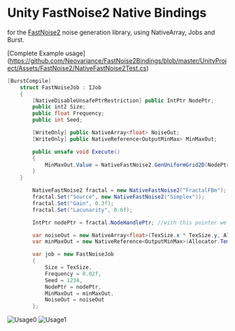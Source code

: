 # Unity FastNoise2 Native Bindings
for the [FastNoise2](https://github.com/Auburn/FastNoise2) noise generation library, using NativeArray, Jobs and Burst.  


[Complete Example usage] (https://github.com/Neovariance/FastNoise2Bindings/blob/master/UnityProject/Assets/FastNoise2/NativeFastNoise2Test.cs)

```c#
[BurstCompile]
    struct FastNoiseJob : IJob
    {
        [NativeDisableUnsafePtrRestriction] public IntPtr NodePtr;
        public int2 Size;
        public float Frequency;
        public int Seed;

        [WriteOnly] public NativeArray<float> NoiseOut;
        [WriteOnly] public NativeReference<OutputMinMax> MinMaxOut;

        public unsafe void Execute()
        {
            MinMaxOut.Value = NativeFastNoise2.GenUniformGrid2D(NodePtr, NoiseOut, 0, 0, Size.x, Size.y, Frequency, Seed);
        }
    }
```

```c#
        NativeFastNoise2 fractal = new NativeFastNoise2("FractalFBm");
        fractal.Set("Source", new NativeFastNoise2("Simplex"));
        fractal.Set("Gain", 0.3f);
        fractal.Set("Lacunarity", 0.6f);

        IntPtr nodePtr = fractal.NodeHandlePtr; //with this pointer we can now call the static NativeFastNoise2 API

        var noiseOut = new NativeArray<float>(TexSize.x * TexSize.y, Allocator.TempJob, NativeArrayOptions.UninitializedMemory);
        var minMaxOut = new NativeReference<OutputMinMax>(Allocator.TempJob, NativeArrayOptions.UninitializedMemory);

        var job = new FastNoiseJob
        {
            Size = TexSize,
            Frequency = 0.02f,
            Seed = 1234,
            NodePtr = nodePtr,
            MinMaxOut = minMaxOut,
            NoiseOut = noiseOut
        };
```


![Usage0](https://github.com/Neovariance/FastNoise2Bindings/blob/master/UnityProject/usage.jpg)
![Usage1](https://github.com/Neovariance/FastNoise2Bindings/blob/master/UnityProject/usage1.jpg)




